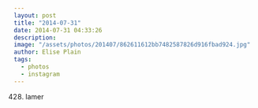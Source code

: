 ```yaml
---
layout: post
title: "2014-07-31"
date: 2014-07-31 04:33:26
description: 
image: "/assets/photos/201407/862611612bb7482587826d916fbad924.jpg"
author: Elise Plain
tags: 
  - photos
  - instagram
---
```


428. lamer
<p></p>
